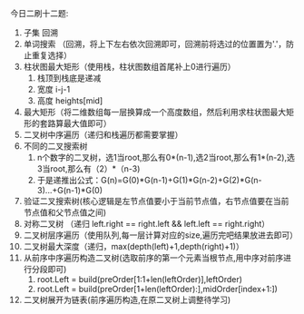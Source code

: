 今日二刷十二题:
1. 子集 回溯
2. 单词搜索 （回溯，将上下左右依次回溯即可，回溯前将选过的位置置为'.'，防止重复选择）
3. 柱状图最大矩形（使用栈，柱状图数组首尾补上0进行遍历）
   1. 栈顶到栈底是递减
   2. 宽度 i-j-1
   3. 高度 heights[mid]
4. 最大矩形（将二维数组每一层换算成一个高度数组，然后利用求柱状图最大矩形的套路算最大值即可）
5. 二叉树中序遍历（递归和栈遍历都需要掌握）
6. 不同的二叉搜索树
   1. n个数字的二叉树，选1当root,那么有0*(n-1),选2当root,那么有1*(n-2),选3当root,那么有（2）*（n-3)
   2. 于是递推出公式：G(n)=G(0)*G(n-1)+G(1)*G(n-2)+G(2)*G(n-3)...+G(n-1)*G(0)
7. 验证二叉搜索树(核心逻辑是左节点值要小于当前节点值，右节点值要在当前节点值和父节点值之间)
8. 对称二叉树 （递归 left.right == right.left && left.left == right.right）
9. 二叉树层序遍历（使用队列,每一层计算对应的size,遍历完吧结果放进去即可）
10. 二叉树最大深度（递归，max(depth(left)+1,depth(right)+1)）
11. 从前序中序遍历构造二叉树(选取前序的第一个元素当根节点,用中序对前序进行分段即可)
    1. root.Left = build(preOrder[1:1+len(leftOrder)],leftOrder)
    2. root.Left = build(preOrder[1+len(leftOrder):],midOrder[index+1:])
12. 二叉树展开为链表(前序遍历构造,在原二叉树上调整待学习)